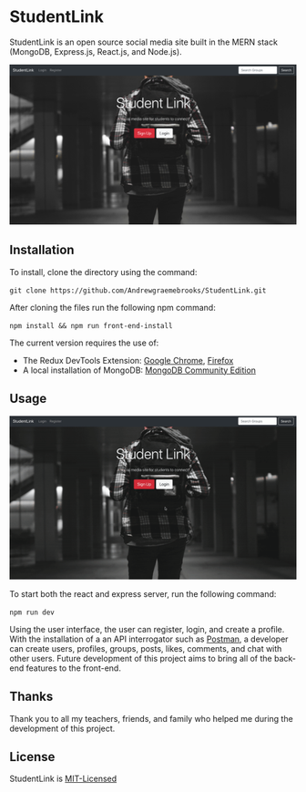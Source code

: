 # StudentLink

StudentLink is an open source social media site built in the MERN stack (MongoDB, Express.js, React.js, and Node.js).

![alt text](media/loginpage.png "StudentLink Login Page")

## Installation

To install, clone the directory using the command:

`git clone https://github.com/Andrewgraemebrooks/StudentLink.git`

After cloning the files run the following npm command:

`npm install && npm run front-end-install`

The current version requires the use of:

- The Redux DevTools Extension:
  [Google Chrome](https://chrome.google.com/webstore/detail/redux-devtools/lmhkpmbekcpmknklioeibfkpmmfibljd),
  [Firefox](https://addons.mozilla.org/en-US/firefox/addon/reduxdevtools/)
- A local installation of MongoDB:
  [MongoDB Community Edition](https://docs.mongodb.com/manual/installation/)

## Usage

![alt text](media/login.gif "Login Gif")

To start both the react and express server, run the following command:

`npm run dev`

Using the user interface, the user can register, login, and create a profile.
With the installation of a an API interrogator such as [Postman](https://www.postman.com/), a developer can create users, profiles, groups, posts, likes, comments, and chat with other users. Future development of this project aims to bring all of the back-end features to the front-end.

## Thanks

Thank you to all my teachers, friends, and family who helped me during the development of this project.

## License

StudentLink is [MIT-Licensed](LICENSE)
